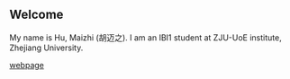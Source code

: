## Welcome 

My name is Hu, Maizhi (胡迈之). 
I am an IBI1 student at ZJU-UoE institute, Zhejiang University.

[webpage](https://c.zju.edu.cn/) 
